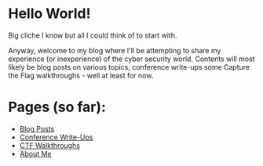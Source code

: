 # Hello World!
Big cliche I know but all I could think of to start with.

Anyway, welcome to my blog where I'll be attempting to share my experience (or inexperience) of the cyber security world.
Contents will most likely be blog posts on various topics, conference write-ups some Capture the Flag walkthroughs - well at least for now.

# Pages (so far):
- [Blog Posts](blog-posts.md)
- [Conference Write-Ups](conference-write-ups.md)
- [CTF Walkthroughs](ctf-walkthroughs.md)
- [About Me](about-me.md)
